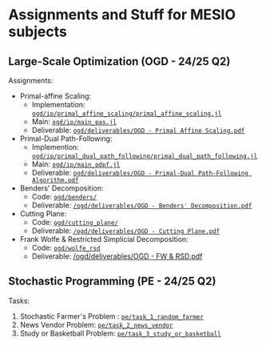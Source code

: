 # Assignments and Stuff for MESIO subjects

## Large-Scale Optimization (OGD - 24/25 Q2)

Assignments:

- Primal-affine Scaling: 
    - Implementation: [`ogd/ip/primal_affine_scaling/primal_affine_scaling.jl`](./ogd/ip/primal_affine_scaling/primal_affine_scaling.jl)
    - Main: [`ogd/ip/main_pas.jl`](./ogd/ip/main_pas.jl)
    - Deliverable: [`ogd/deliverables/OGD - Primal Affine Scaling.pdf`](./ogd/deliverables/OGD%20-%20Primal%20Affine%20Scaling.pdf)
- Primal-Dual Path-Following:
    - Implemention: [`ogd/ip/primal_dual_path_following/primal_dual_path_following.jl`](./ogd/ip/primal_dual_path_following/primal_dual_path_following.jl)
    - Main: [`ogd/ip/main_pdpf.jl`](./ogd/ip/main_pdpf.jl)
    - Deliverable: [``ogd/deliverables/OGD - Primal-Dual Path-Following Algorithm.pdf``](./ogd/deliverables/OGD%20-%20Primal-Dual%20Path-Following%20Algorithm.pdf)
- Benders' Decomposition:
    - Code: [`ogd/benders/`](./ogd/benders/)
    - Deliverable: [`/ogd/deliverables/OGD - Benders' Decomposition.pdf`](./ogd/deliverables/OGD%20-%20Benders'%20Decomposition.pdf)
- Cutting Plane:
    - Code: [`ogd/cutting_plane/`](./ogd/cutting_plane/)
    - Deliverable: [`/ogd/deliverables/OGD - Cutting Plane.pdf`](./ogd/deliverables/OGD%20-%20Cutting%20Plane.pdf)
- Frank Wolfe & Restricted Simplicial Decomposition:
    - Code: [`ogd/wolfe_rsd`](./ogd/wolfe_rsd/)
    - Deliverable: [/ogd/deliverables/OGD - FW & RSD.pdf](./ogd/deliverables/OGD%20-%20FW%20&%20RSD.pdf)
    
## Stochastic Programming (PE - 24/25 Q2)

Tasks:

1. Stochastic Farmer's Problem : [`pe/task_1_random_farmer`](./pe/task_1_random_farmer)
2. News Vendor Problem: [`pe/task_2_news_vendor`](./pe/task_2_news_vendor)
3. Study or Basketball Problem: [`pe/task_3_study_or_basketball`](./pe/task_3_study_or_basketball)
